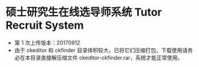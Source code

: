 # 硕士研究生在线选导师系统 Tutor Recruit System
- 第 1 次上传版本：20170912
- 由于 ckeditor 和 ckfinder 目录体积较大，已将它们压缩打包，下载使用请务必在本目录直接解压缩文件 ckeditor-ckfinder.rar，系统才能正常使用。

